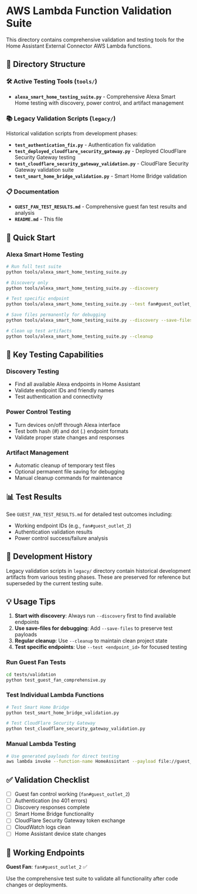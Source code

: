 # AWS Lambda Function Validation Suite

This directory contains comprehensive validation and testing tools for the Home Assistant External Connector AWS Lambda functions.

## 📁 Directory Structure

### 🛠️ Active Testing Tools (`tools/`)

- **`alexa_smart_home_testing_suite.py`** - Comprehensive Alexa Smart Home testing with discovery, power control, and artifact management

### 📚 Legacy Validation Scripts (`legacy/`)

Historical validation scripts from development phases:

- **`test_authentication_fix.py`** - Authentication fix validation
- **`test_deployed_cloudflare_security_gateway.py`** - Deployed CloudFlare Security Gateway testing
- **`test_cloudflare_security_gateway_validation.py`** - CloudFlare Security Gateway validation suite
- **`test_smart_home_bridge_validation.py`** - Smart Home Bridge validation

### 📋 Documentation

- **`GUEST_FAN_TEST_RESULTS.md`** - Comprehensive guest fan test results and analysis
- **`README.md`** - This file

## 🚀 Quick Start

### Alexa Smart Home Testing

```bash
# Run full test suite
python tools/alexa_smart_home_testing_suite.py

# Discovery only
python tools/alexa_smart_home_testing_suite.py --discovery

# Test specific endpoint
python tools/alexa_smart_home_testing_suite.py --test fan#guest_outlet_2

# Save files permanently for debugging
python tools/alexa_smart_home_testing_suite.py --discovery --save-files

# Clean up test artifacts
python tools/alexa_smart_home_testing_suite.py --cleanup
```

## 🎯 Key Testing Capabilities

### Discovery Testing

- Find all available Alexa endpoints in Home Assistant
- Validate endpoint IDs and friendly names
- Test authentication and connectivity

### Power Control Testing

- Turn devices on/off through Alexa interface
- Test both hash (#) and dot (.) endpoint formats
- Validate proper state changes and responses

### Artifact Management

- Automatic cleanup of temporary test files
- Optional permanent file saving for debugging
- Manual cleanup commands for maintenance

## 📊 Test Results

See `GUEST_FAN_TEST_RESULTS.md` for detailed test outcomes including:

- Working endpoint IDs (e.g., `fan#guest_outlet_2`)
- Authentication validation results
- Power control success/failure analysis

## 🔧 Development History

Legacy validation scripts in `legacy/` directory contain historical development artifacts from various testing phases. These are preserved for reference but superseded by the current testing suite.

## 💡 Usage Tips

1. **Start with discovery**: Always run `--discovery` first to find available endpoints
2. **Use save-files for debugging**: Add `--save-files` to preserve test payloads
3. **Regular cleanup**: Use `--cleanup` to maintain clean project state
4. **Test specific endpoints**: Use `--test <endpoint_id>` for focused testing

### Run Guest Fan Tests

```bash
cd tests/validation
python test_guest_fan_comprehensive.py
```

### Test Individual Lambda Functions

```bash
# Test Smart Home Bridge
python test_smart_home_bridge_validation.py

# Test CloudFlare Security Gateway
python test_cloudflare_security_gateway_validation.py
```

### Manual Lambda Testing

```bash
# Use generated payloads for direct testing
aws lambda invoke --function-name HomeAssistant --payload file://guest_fan_on_1.json response.json
```

## ✅ Validation Checklist

- [ ] Guest fan control working (`fan#guest_outlet_2`)
- [ ] Authentication (no 401 errors)
- [ ] Discovery responses complete
- [ ] Smart Home Bridge functionality
- [ ] CloudFlare Security Gateway token exchange
- [ ] CloudWatch logs clean
- [ ] Home Assistant device state changes

## 🎯 Working Endpoints

**Guest Fan**: `fan#guest_outlet_2` ✅

Use the comprehensive test suite to validate all functionality after code changes or deployments.
